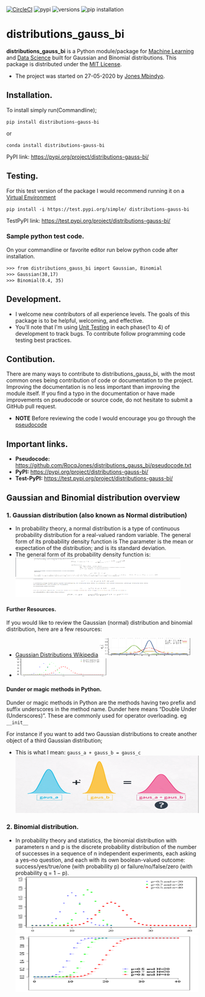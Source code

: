 [![CircleCI](https://circleci.com/gh/google/pybadges.svg?style=svg)](https://circleci.com/gh/google/pybadges)
![pypi](https://img.shields.io/pypi/v/pybadges.svg)
![versions](https://img.shields.io/pypi/pyversions/pybadges.svg)
![pip installation](tests/golden-images/build-passing.svg)

# distributions_gauss_bi

**distributions_gauss_bi** is a Python module/package for [Machine Learning](https://expertsystem.com/machine-learning-definition/) and [Data Science](https://en.wikipedia.org/wiki/Data_science) built for Gaussian and Binomial distributions. This package is distributed under the [MIT License](https://opensource.org/licenses/MIT).

* The project was started on 27-05-2020 by [Jones Mbindyo](https://jonesmbindyo.herokuapp.com/).

## Installation.
To install simply run(Commandline);
```
pip install distributions-gauss-bi
```
or 
```
conda install distributions-gauss-bi
```

PyPI link: https://pypi.org/project/distributions-gauss-bi/

## Testing.
For this test version of the package I would recommend running it on a [Virtual Environment](https://docs.python-guide.org/dev/virtualenvs/)
```
pip install -i https://test.pypi.org/simple/ distributions-gauss-bi
```

TestPyPI link: https://test.pypi.org/project/distributions-gauss-bi/

### Sample python test code.
On your commandline or favorite editor run below python code after installation.
```
>>> from distributions_gauss_bi import Gaussian, Binomial
>>> Gaussian(38,17)
>>> Binomial(0.4, 35)
```

## Development.
* I welcome new contributors of all experience levels. The goals of this package is to be helpful, welcoming, and effective.
* You'll note that I'm using [Unit Testing](https://docs.python.org/3/library/unittest.html) in each phase(1 to 4) of development to track bugs. To contribute follow programming code testing best practices.

## Contibution.
There are many ways to contribute to distributions_gauss_bi, with the most common ones being contribution of code or documentation to the project. Improving the documentation is no less important than improving the module itself. If you find a typo in the documentation or have made improvements on pseudocode or source code, do not hesitate to submit a GitHub pull request.
* **NOTE** Before reviewing the code I would encourage you go through the [pseudocode](https://github.com/RocqJones/distributions_gauss_bi/pseudocode.txt)

## Important links.
* **Pseudocode:** https://github.com/RocqJones/distributions_gauss_bi/pseudocode.txt
* **PyPI:** https://pypi.org/project/distributions-gauss-bi/
* **Test-PyPI:** https://test.pypi.org/project/distributions-gauss-bi/

## Gaussian and Binomial distribution overview
### 1. Gaussian distribution (also known as Normal distribution) 
- In probability theory, a normal distribution is a type of continuous probability distribution for a real-valued random variable. The general form of its probability density function is The parameter is the mean or expectation of the distribution; and is its standard deviation.
- The general form of its probability density function is:
<a href="url"><img src="https://github.com/RocqJones/distributions_gauss_bi/blob/master/imgs/gaussian1.png" height="50" width="90%" ></a>
<a href="url"><img src="https://github.com/RocqJones/distributions_gauss_bi/blob/master/imgs/gaussian2.png" height="50" width="90%" ></a>

#### Further Resources.
If you would like to review the Gaussian (normal) distribution and binomial distribution, here are a few resources:
* [Gaussian Distributions Wikipedia](https://en.wikipedia.org/wiki/Normal_distribution)
<a href="url"><img src="https://github.com/RocqJones/distributions_gauss_bi/blob/master/imgs/Normal_Distribution.png" height="50" width="50%" ></a>
* [](https://en.wikipedia.org/wiki/Binomial_distribution)
<a href="url"><img src="https://github.com/RocqJones/distributions_gauss_bi/blob/master/imgs/Binomial_distribution.png" height="50" width="50%" ></a>

#### Dunder or magic methods in Python. 
Dunder or magic methods in Python are the methods having two prefix and suffix underscores in the method name. Dunder here means “Double Under (Underscores)”. These are commonly used for operator overloading. eg ``__init__``

For instance if you want to add two Gaussian distributions to create another object of a third Gaussian distribution; 
* This is what I mean: ```gauss_a + gauss_b = gauss_c```
<a href="url"><img src="https://github.com/RocqJones/distributions_gauss_bi/blob/master/imgs/gauss_distribution.png" height="150" width="100%" ></a>

### 2. Binomial distribution.
- In probability theory and statistics, the binomial distribution with parameters n and p is the discrete probability distribution of the number of successes in a sequence of n independent experiments, each asking a yes–no question, and each with its own boolean-valued outcome: success/yes/true/one (with probability p) or failure/no/false/zero (with probability q = 1 − p).
<a href="url"><img src="https://github.com/RocqJones/distributions_gauss_bi/blob/master/imgs/Binomial_distribution_1.png" height="150" width="100%" ></a>
<a href="url"><img src="https://github.com/RocqJones/distributions_gauss_bi/blob/master/imgs/Binomial_distribution_2.png" height="150" width="100%" ></a>
